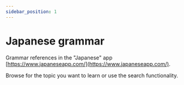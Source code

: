 ```yaml
---
sidebar_position: 1
---
```


# Japanese grammar

Grammar references in the "Japanese" app [https://www.japaneseapp.com/](https://www.japaneseapp.com/).

Browse for the topic you want to learn or use the search functionality.
